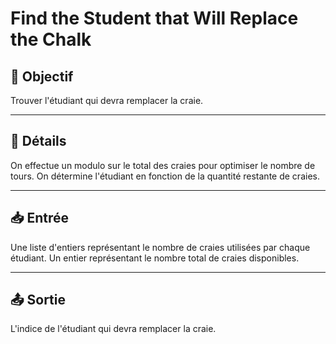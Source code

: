 # Find the Student that Will Replace the Chalk

## 🎯 Objectif

Trouver l'étudiant qui devra remplacer la craie.

---

## 📝 Détails

On effectue un modulo sur le total des craies pour optimiser le nombre de tours.
On détermine l'étudiant en fonction de la quantité restante de craies.

---

## 📥 Entrée

Une liste d'entiers représentant le nombre de craies utilisées par chaque étudiant.
Un entier représentant le nombre total de craies disponibles.

---

## 📤 Sortie

L'indice de l'étudiant qui devra remplacer la craie.

